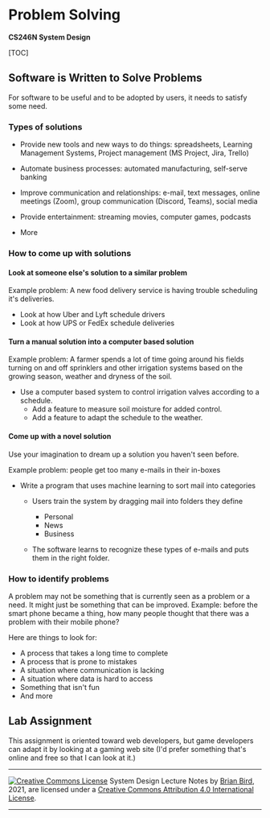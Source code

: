 # Problem Solving

**CS246N System Design**

[TOC]

## Software is Written to Solve Problems

For software to be useful and to be adopted by users, it needs to satisfy some need.

### Types of solutions

- Provide new tools and new ways to do things: spreadsheets, Learning Management Systems, Project management (MS Project, Jira, Trello)
- Automate business processes: automated manufacturing, self-serve banking

- Improve communication and relationships: e-mail, text messages, online meetings (Zoom), group communication (Discord, Teams), social media
- Provide entertainment: streaming movies, computer games, podcasts
- More

### How to come up with solutions

#### Look at someone else's solution to a similar problem

Example problem: A new food delivery service is having trouble scheduling it's deliveries.

- Look at how Uber and Lyft schedule drivers
- Look at how UPS or FedEx schedule deliveries

#### Turn a manual solution into a computer based solution

Example problem: A farmer spends a lot of time going around his fields turning on and off sprinklers and other irrigation systems based on the growing season, weather and dryness of the soil.

- Use a computer based system to control irrigation valves according to a schedule.
  - Add a feature to measure soil moisture for added control.
  - Add a feature to adapt the schedule to the weather.

#### Come up with a novel solution

Use your imagination to dream up a solution you haven't seen before.

Example problem: people get too many e-mails in their in-boxes

- Write a program that uses machine learning to sort mail into categories

  - Users train the system by dragging mail into folders they define

    - Personal
    - News
    - Business

  - The software learns to recognize these types of e-mails and puts them in the right folder.

    

### How to identify problems

A problem may not be something that is currently seen as a problem or a need. It might just be something that can be improved. 
Example: before the smart phone became a thing, how many people thought that there was a problem with their mobile phone?

Here are things to look for:

- A process that takes a long time to complete
- A process that is prone to mistakes
- A situation where communication is lacking
- A situation where data is hard to access
- Something that isn't fun
- And more



## Lab Assignment

This assignment is oriented toward web developers, but game developers can adapt it by looking at a gaming web site (I'd prefer something that's online and free so that I can look at it.)



------

[![Creative Commons License](https://i.creativecommons.org/l/by/4.0/88x31.png)](http://creativecommons.org/licenses/by/4.0/)
System Design Lecture Notes by [Brian Bird](https://profbird.dev), 2021, are licensed under a [Creative Commons Attribution 4.0 International License](http://creativecommons.org/licenses/by/4.0/).

------

